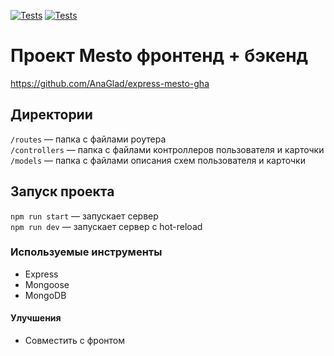 [![Tests](../../actions/workflows/tests-13-sprint.yml/badge.svg)](../../actions/workflows/tests-13-sprint.yml) [![Tests](../../actions/workflows/tests-14-sprint.yml/badge.svg)](../../actions/workflows/tests-14-sprint.yml)
# Проект Mesto фронтенд + бэкенд
https://github.com/AnaGlad/express-mesto-gha

## Директории

`/routes` — папка с файлами роутера  
`/controllers` — папка с файлами контроллеров пользователя и карточки   
`/models` — папка с файлами описания схем пользователя и карточки  
  

## Запуск проекта

`npm run start` — запускает сервер   
`npm run dev` — запускает сервер с hot-reload

### Используемые инструменты
* Express
* Mongoose
* MongoDB

#### Улучшения
* Совместить с фронтом
